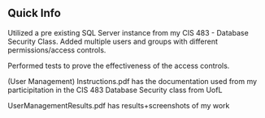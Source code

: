 ## Quick Info

Utilized a pre existing SQL Server instance from my CIS 483 - Database Security Class. Added multiple users and groups with different permissions/access controls.

Performed tests to prove the effectiveness of the access controls.

(User Management) Instructions.pdf has the documentation used from my participitation in the CIS 483 Database Security class from UofL

UserManagementResults.pdf has results+screenshots of my work
